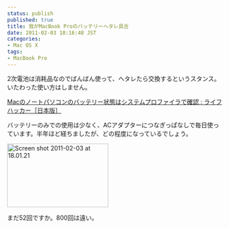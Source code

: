 ```yaml
---
status: publish
published: true
title: 我がMacBook Proのバッテリーヘタレ具合
date: 2011-02-03 18:16:48 JST
categories:
- Mac OS X
tags:
- MacBook Pro
---
```

2次電池は消耗品なのでばんばん使って、ヘタレたら交換するというスタンス。いたわった使い方はしません。

<a href="http://www.lifehacker.jp/2010/11/101101_batteryhealth.html">Macのノートパソコンのバッテリー状態はシステムプロファイラで確認 : ライフハッカー［日本版］</a>

バッテリーのみでの使用は少なく、ACアダプターにつなぎっぱなしで毎日使っています。半年ほど経ちましたが、どの程度になっているでしょう。

<a title="Screen shot 2011-02-03 at 18.01.21 by jun1456, on Flickr" href="http://www.flickr.com/photos/jun_/5412954418/"><img src="http://farm5.static.flickr.com/4110/5412954418_f6568e6895_m.jpg" alt="Screen shot 2011-02-03 at 18.01.21" width="236" height="148" /></a>

まだ52回ですか。800回は遠い。
